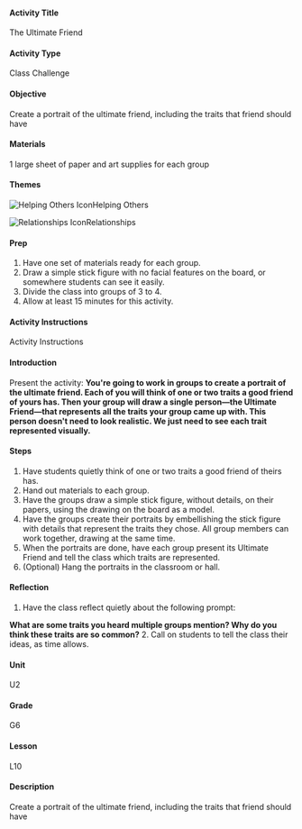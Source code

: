 #### Activity Title
The Ultimate Friend
#### Activity Type
Class Challenge
#### Objective
Create a portrait of the ultimate friend, including the traits that friend should have
#### Materials
1 large sheet of paper and art supplies for each group
#### Themes
![Helping Others Icon](http://v5cmservice.secondstep.org/MS3TP_IMAGES/SKILLS/SKILLS_SMALL_IMAGES/helping-others-sm.png)Helping Others
 
![Relationships Icon](http://v5cmservice.secondstep.org/MS3TP_IMAGES/SKILLS/SKILLS_SMALL_IMAGES/relationships-sm.png)Relationships
 

#### Prep
1. Have one set of materials ready for each group.
2. Draw a simple stick figure with no facial features on the board, or somewhere students can see it easily.
3. Divide the class into groups of 3 to 4.
4. Allow at least 15 minutes for this activity.

#### Activity Instructions
Activity Instructions
#### Introduction
Present the activity: **You're going to work in groups to create a portrait of the ultimate friend. Each of you will think of one or two traits a good friend of yours has. Then your group will draw a single person—the Ultimate Friend—that represents all the traits your group came up with. This person doesn't need to look realistic. We just need to see each trait represented visually.**
#### Steps
1. Have students quietly think of one or two traits a good friend of theirs has.
2. Hand out materials to each group.
3. Have the groups draw a simple stick figure, without details, on their papers, using the drawing on the board as a model.
4. Have the groups create their portraits by embellishing the stick figure with details that represent the traits they chose. All group members can work together, drawing at the same time.
5. When the portraits are done, have each group present its Ultimate Friend and tell the class which traits are represented.
6. (Optional) Hang the portraits in the classroom or hall.

#### Reflection
1. Have the class reflect quietly about the following prompt:

**What are some traits you heard multiple groups mention? Why do you think these traits are so common?**
2. Call on students to tell the class their ideas, as time allows.

#### Unit
U2
#### Grade
G6
#### Lesson
L10
#### Description
Create a portrait of the ultimate friend, including the traits that friend should have

